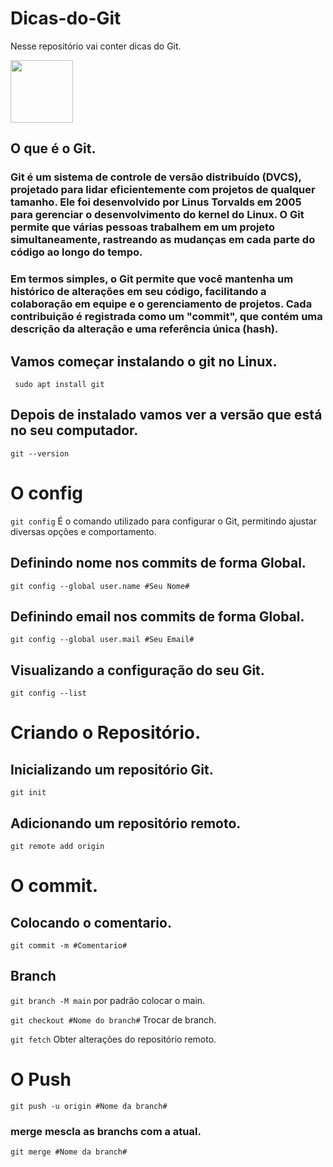# Dicas-do-Git

Nesse repositório vai conter dicas do Git.

 
<img src="https://cdn.jsdelivr.net/gh/devicons/devicon@latest/icons/git/git-original-wordmark.svg" width="100px"/>

## O que é o Git.

### Git é um sistema de controle de versão distribuído (DVCS), projetado para lidar eficientemente com projetos de qualquer tamanho. Ele foi desenvolvido por Linus Torvalds em 2005 para gerenciar o desenvolvimento do kernel do Linux. O Git permite que várias pessoas trabalhem em um projeto simultaneamente, rastreando as mudanças em cada parte do código ao longo do tempo.

### Em termos simples, o Git permite que você mantenha um histórico de alterações em seu código, facilitando a colaboração em equipe e o gerenciamento de projetos. Cada contribuição é registrada como um "commit", que contém uma descrição da alteração e uma referência única (hash).

## Vamos começar instalando o git no Linux.

` sudo apt install git` 

## Depois de instalado vamos ver a versão que está no seu computador.

` git --version `    

# O config

 `git config`  É o comando utilizado para configurar o Git, permitindo ajustar diversas opções e comportamento.

## Definindo nome nos commits de forma Global.

`git config --global user.name #Seu Nome#`

## Definindo email nos commits de forma Global.

`git config --global user.mail #Seu Email#`

## Visualizando a configuração do seu Git.

`git config --list`

# Criando o Repositório. 

## Inicializando um repositório Git.

`git init`

## Adicionando um repositório remoto.

`git remote add origin`

# O commit.

## Colocando o comentario.

`git commit -m #Comentario#`

## Branch

`git branch -M main` por padrão colocar o main.

`git checkout #Nome do branch#`  Trocar de branch.

`git fetch` Obter alterações do repositório remoto.

# O Push

`git push -u origin #Nome da branch#`

### merge mescla as branchs com a atual.

`git merge #Nome da branch#`





